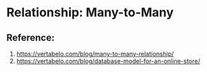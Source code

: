 # Relationship: Many-to-Many

## Reference:

1. https://vertabelo.com/blog/many-to-many-relationship/
2. https://vertabelo.com/blog/database-model-for-an-online-store/
